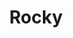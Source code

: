 ---
layout: post
title: Rocky
director: John Avildsen
year: 1976
cover: https://images.mubicdn.net/images/film/4032/cache-90811-1445946521/image-w1280.jpg
imdb250: true
oscar: true
---